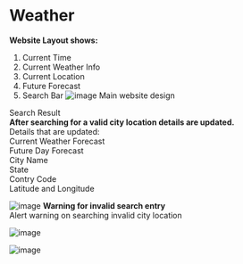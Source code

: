 # Weather
**Website Layout shows:**
1) Current Time
2) Current Weather Info
3) Current Location
4) Future Forecast
5) Search Bar
![image](https://github.com/AkshitBhardwaj07/Weather/assets/129175882/5e896a77-3e4a-473a-a37e-e8d00b19d5cb)
Main website design

Search Result  
**After searching for a valid city location details are updated.**  
Details that are updated:  
Current Weather Forecast  
Future Day Forecast  
City Name  
State  
Contry Code  
Latitude and Longitude  

![image](https://github.com/AkshitBhardwaj07/Weather/assets/129175882/153c95a0-e522-441e-ab5c-ac12ca5ab4b6)
**Warning for invalid search entry**  
Alert warning on searching invalid city location  

![image](https://github.com/AkshitBhardwaj07/Weather/assets/129175882/7b393188-4679-45b5-b7fc-ed94f7d12b3a)

![image](https://github.com/AkshitBhardwaj07/Weather/assets/129175882/e851003a-55c4-4131-83b9-3fe7a0f4dff7)
